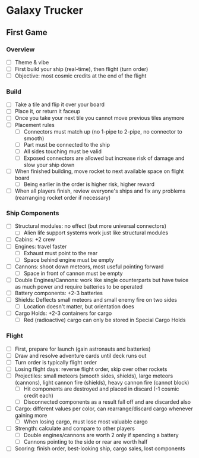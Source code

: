 # Galaxy Trucker

## First Game

### Overview

- [ ] Theme & vibe
- [ ] First build your ship (real-time), then flight (turn order)
- [ ] Objective: most cosmic credits at the end of the flight

### Build

- [ ] Take a tile and flip it over your board
- [ ] Place it, or return it faceup
- [ ] Once you take your next tile you cannot move previous tiles anymore
- [ ] Placement rules
  - [ ] Connectors must match up (no 1-pipe to 2-pipe, no connector to smooth)
  - [ ] Part must be connected to the ship
  - [ ] All sides touching must be valid
  - [ ] Exposed connectors are allowed but increase risk of damage and slow your ship down
- [ ] When finished building, move rocket to next available space on flight board
  - [ ] Being earlier in the order is higher risk, higher reward
- [ ] When all players finish, review everyone's ships and fix any problems (rearranging rocket order if necessary)

### Ship Components

- [ ] Structural modules: no effect (but more universal connectors)
  - [ ] Alien life support systems work just like structural modules
- [ ] Cabins: +2 crew
- [ ] Engines: travel faster
  - [ ] Exhaust must point to the rear
  - [ ] Space behind engine must be empty
- [ ] Cannons: shoot down meteors, most useful pointing forward
  - [ ] Space in front of cannon must be empty
- [ ] Double Engines/Cannons: work like single counterparts but have twice as much power and require batteries to be operated
- [ ] Battery components: +2-3 batteries
- [ ] Shields: Deflects small meteors and small enemy fire on two sides
  - [ ] Location doesn't matter, but orientation does
- [ ] Cargo Holds: +2-3 containers for cargo
  - [ ] Red (radioactive) cargo can only be stored in Special Cargo Holds

### Flight

- [ ] First, prepare for launch (gain astronauts and batteries)
- [ ] Draw and resolve adventure cards until deck runs out
- [ ] Turn order is typically flight order
- [ ] Losing flight days: reverse flight order, skip over other rockets
- [ ] Projectiles: small meteors (smooth sides, shields), large meteors (cannons), light cannon fire (shields), heavy cannon fire (cannot block)
  - [ ] Hit components are destroyed and placed in discard (-1 cosmic credit each)
  - [ ] Disconnected components as a result fall off and are discarded also
- [ ] Cargo: different values per color, can rearrange/discard cargo whenever gaining more
  - [ ] When losing cargo, must lose most valuable cargo
- [ ] Strength: calculate and compare to other players
  - [ ] Double engines/cannons are worth 2 only if spending a battery
  - [ ] Cannons pointing to the side or rear are worth half
- [ ] Scoring: finish order, best-looking ship, cargo sales, lost components
